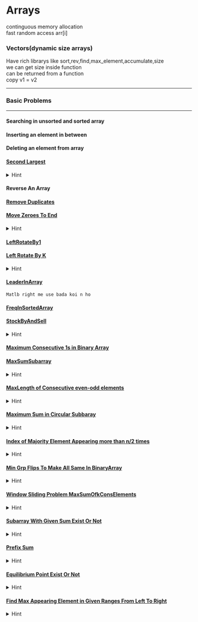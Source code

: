 # Arrays

continguous memory allocation <br>
fast random access arr[i]<br>

### Vectors(dynamic size arrays)

Have rich librarys like sort,rev,find,max_element,accumulate,size<br>
we can get size inside function<br>
can be returned from a function<br>
copy v1 = v2 <br>

---


### Basic Problems
--- 
#### Searching in unsorted and sorted array
#### Inserting an element in between 
#### Deleting an element from array
#### [Second Largest](codes/Array/SecondLargest.cpp)<br>

<details>
<summary>Hint</summary>

    max1=-1 aur max2=-1 dono leke chalenge aur khel hoga last element pr jaise ki max2 abhi bhi -1 ho ya max1 se chota ho pr max2 se bada ho to usko bhi consider karna hai

</details>

#### Reverse An Array

#### [Remove Duplicates](codes/Array/RemoveDupli.cpp) 

#### [Move Zeroes To End](codes/Array/MoveZeroesToLast.cpp)
<details>
<summary>Hint</summary>

    Simply add non zero and at last till n add 0s
</details>

#### [LeftRotateBy1](codes/Array/LeftRotateBy1.cpp)

#### [Left Rotate By K](codes/Array/LeftRotateByK.cpp)
<details>
<summary>Hint</summary>

    pahle left part ko rev karo
    fir right part ko
    fir pure ko

</details>

#### [LeaderInArray](codes/Array/LeadersInArray.cpp)
    Matlb right me use bada koi n ho
#### [FreqInSortedArray](codes/Array/FreqInSortedArr.cpp)
#### [StockByAndSell](codes/Array/StockBuyAndSell.cpp)
<details>
<summary>Hint</summary>

    Graph ko socho jab upar badhega tab hi to profit hoga nahi to ignore
</details>

#### [Maximum Consecutive 1s in Binary Array](codes/Array/MaxCons1sBinArray.cpp)

#### [MaxSumSubarray](codes/Array/MaxSumSubarray.cpp)
<details>
<summary>Hint</summary>

    current element ke liye jo peeche tak ka sum aya hai wo add krna shi hai ki nhi wo chk kro aur fir maxsum le lo
</details>

#### [MaxLength of Consecutive even-odd elements](codes/Array/MaxLenOddEvenSubarray.cpp)<br>
<details>
<summary>Hint</summary>

    both even ya odd ho to count ko fir se initialize kr do
</details>

#### [Maximum Sum in Circular Subbaray](codes/Array/MaxCircularSubArraySum.cpp)<br>
<details>
<summary>Hint</summary>

    normal maxsum le lo
    current element ke liye jo peeche tak ka sum aya hai wo add krna shi hai ki nhi wo chk kro aur fir maxsum le lo

    intial arr ka total sum le lo

    circular ke liye chk kr lo sbka sign ulta krke usme initial total sum add kr do kyuki circular me ham wo subset hata denge jo initial total sum ko kam kar raha tha 

    dono ka max le lo 

agar sare element neg honge to normal wala hi lena
</details>

#### [Index of Majority Element Appearing more than n/2 times](codes/Array/MaxOccElement.cpp)
<details>
<summary>Hint</summary>

    //Cancellation
    first element ko max occ maan lo aur count = 1 kr do
    fir agar dusra element ata hai to count-- kr do
    agar count 0 ho jata hai to naye wale element ka index store kar do 

    ab jo idx mila chk kr lo array me us element ki occ n/2 se jyada hai ki nhi
</details>

#### [Min Grp Flips To Make All Same In BinaryArray](codes/Array/MinGroupFlipsToMakeAllSameBinaryArray.cpp)
<details>
<summary>Hint</summary>

    ya to grpcount ka diff 0 hoga ya 1 
    to sabse pahle element hoga wo hamesha jyada ya barabar bar ayega
</details>

#### [Window Sliding Problem MaxSumOfkConsElements](codes/Array/SlidingWindow.cpp)
<details>
<summary>Hint</summary>

    pichla hatao naya lao according to the given situation
</details>

#### [Subarray With Given Sum Exist Or Not](codes/Array/SubarrWithSumExist.cpp)
<details>
<summary>Hint</summary>

    sliding window ki tarah remove the previous one from sum and chk if curr = given sum of not if greater then reomve until it becomes equal or smaller
    otherwise simply add
</details>


#### [Prefix Sum](codes/Array/WieghtedPrefix.cpp)
<details>
<summary>Hint</summary>

    kuch difference lene ka socho normal prefix aur weighted prefix ko use krke
    weighted matlab 1*a[0] , 1*a[0]+2*a[1], 1*a[0]+2*a[1]+3*a[2]........
</details>


#### [Equilibrium Point Exist Or Not](codes/Array/EquilibriumExist.cpp)
<details>
<summary>Hint</summary>

    left sum = right sum then yes
    left sum for left corner = 0 similarly for right
    calc total sum for help
</details>

#### [Find Max Appearing Element in Given Ranges From Left To Right](codes/Array/MaxAppEleInRange.cpp)
<details>
<summary>Hint</summary>

    O(N*MAX) make freq[max] and for each j = left[i] to right[i] freq[j]++;
    Or
    O(N+MAX) f[left[i]] = 1 and f[right[i] +1]  = -1
    Now take pref sum of f and then idx of maxi will be ans
</details>



